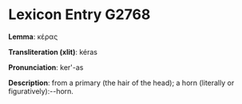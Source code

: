 # Lexicon Entry G2768

**Lemma**: κέρας

**Transliteration (xlit)**: kéras

**Pronunciation**: ker'-as

**Description**:
from a primary  (the hair of the head); a horn (literally or figuratively):--horn.
